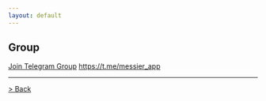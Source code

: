 ```yaml
---
layout: default
---
```


## Group


[Join Telegram Group](https://t.me/messier_app) https://t.me/messier_app


---

[> Back](./)

